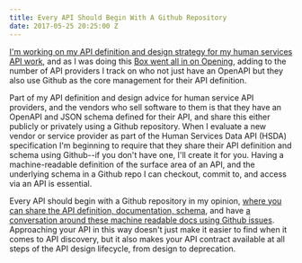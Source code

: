 ```yaml
---
title: Every API Should Begin With A Github Repository
date: 2017-05-25 20:25:00 Z
---
```


[I'm working on my API definition and design strategy for my human services API work](http://apievangelist.com/2017/05/24/my-api-design-checklist-for-this-version-of-the-human-services-data-api/), and as I was doing this [Box went all in on Opening](http://apievangelist.com/2017/05/22/box-goes-all-in-on-openapi/), adding to the number of API providers I track on who not just have an OpenAPI but they also use Github as the core management for their API definition.

Part of my API definition and design advice for human service API providers, and the vendors who sell software to them is that they have an OpenAPI and JSON schema defined for their API, and share this either publicly or privately using a Github repository. When I evaluate a new vendor or service provider as part of the Human Services Data API (HSDA) specification I'm beginning to require that they share their API definition and schema using Github--if you don't have one, I'll create it for you. Having a machine-readable definition of the surface area of an API, and the underlying schema in a Github repo I can checkout, commit to, and access via an API is essential.

Every API should begin with a Github repository in my opinion, [where you can share the API definition, documentation, schema](https://openreferral.github.io/api-specification/definition/), and have [a conversation around these machine readable docs using Github issues](https://github.com/openreferral/api-specification). Approaching your API in this way doesn't just make it easier to find when it comes to API discovery, but it also makes your API contract available at all steps of the API design lifecycle, from design to deprecation.